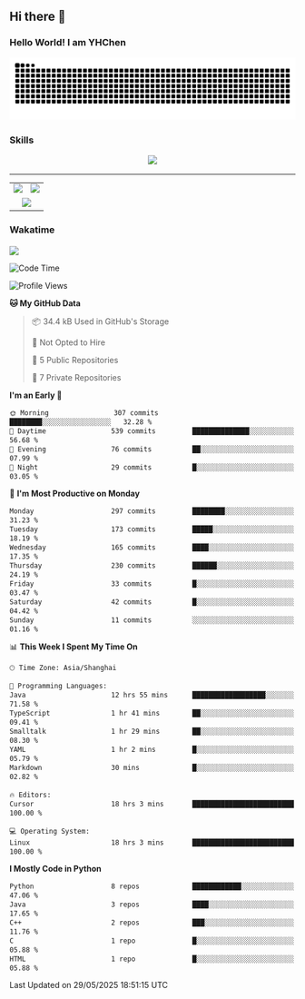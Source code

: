 
## Hi there 👋

<!--
**YHChen0511/YHChen0511** is a ✨ _special_ ✨ repository because its `README.md` (this file) appears on your GitHub profile.

Here are some ideas to get you started:

- 🔭 I’m currently working on ...
- 🌱 I’m currently learning ...
- 👯 I’m looking to collaborate on ...
- 🤔 I’m looking for help with ...
- 💬 Ask me about ...
- 📫 How to reach me: ...
- 😄 Pronouns: ...
- ⚡ Fun fact: ...
-->
### Hello World!  I am YHChen

![](https://raw.githubusercontent.com/YHChen0511/YHChen0511/refs/heads/output/github-contribution-grid-snake.svg)

### Skills

<p align="center">
  <a href="https://skillicons.dev">
    <img src="https://skillicons.dev/icons?i=python,cpp,java,c,pytorch,git,docker,latex,mysql,linux,vscode" />
  </a>
</p>

---
<div align="center">
  <table style="width:100%;">
    <tr>
      <!-- 第一个图片 -->
      <td align="center">
        <img height='200' src="https://github-readme-stats.vercel.app/api?username=YHChen0511&show_icons=true" />
      </td>
      <!-- 第二个图片 -->
      <td align="center">
        <img height='200' src="https://github-readme-stats.vercel.app/api/top-langs/?username=YHChen0511&layout=compact" />
      </td>
    </tr>
    <!-- 第三个图片 -->
    <tr>
      <td colspan="2" align="center">
        <img height="220" src="https://github-readme-activity-graph.vercel.app/graph?username=YHChen0511&theme=github-compact&hide_border=true&area=true" />
      </td>
    </tr>
  </table>
</div>

### Wakatime
<img align="center" src="https://github-readme-stats.vercel.app/api/wakatime?username=YHChen0511&theme=transparent&hide_border=true&layout=compact&langs_count=20&range=last_30_days" />

<!--START_SECTION:waka-->
![Code Time](http://img.shields.io/badge/Code%20Time-255%20hrs%2032%20mins-blue)

![Profile Views](http://img.shields.io/badge/Profile%20Views-15-blue)

**🐱 My GitHub Data** 

> 📦 34.4 kB Used in GitHub's Storage 
 > 
> 🚫 Not Opted to Hire
 > 
> 📜 5 Public Repositories 
 > 
> 🔑 7 Private Repositories 
 > 
**I'm an Early 🐤** 

```text
🌞 Morning                307 commits         ████████░░░░░░░░░░░░░░░░░   32.28 % 
🌆 Daytime                539 commits         ██████████████░░░░░░░░░░░   56.68 % 
🌃 Evening                76 commits          ██░░░░░░░░░░░░░░░░░░░░░░░   07.99 % 
🌙 Night                  29 commits          █░░░░░░░░░░░░░░░░░░░░░░░░   03.05 % 
```
📅 **I'm Most Productive on Monday** 

```text
Monday                   297 commits         ████████░░░░░░░░░░░░░░░░░   31.23 % 
Tuesday                  173 commits         █████░░░░░░░░░░░░░░░░░░░░   18.19 % 
Wednesday                165 commits         ████░░░░░░░░░░░░░░░░░░░░░   17.35 % 
Thursday                 230 commits         ██████░░░░░░░░░░░░░░░░░░░   24.19 % 
Friday                   33 commits          █░░░░░░░░░░░░░░░░░░░░░░░░   03.47 % 
Saturday                 42 commits          █░░░░░░░░░░░░░░░░░░░░░░░░   04.42 % 
Sunday                   11 commits          ░░░░░░░░░░░░░░░░░░░░░░░░░   01.16 % 
```


📊 **This Week I Spent My Time On** 

```text
🕑︎ Time Zone: Asia/Shanghai

💬 Programming Languages: 
Java                     12 hrs 55 mins      ██████████████████░░░░░░░   71.58 % 
TypeScript               1 hr 41 mins        ██░░░░░░░░░░░░░░░░░░░░░░░   09.41 % 
Smalltalk                1 hr 29 mins        ██░░░░░░░░░░░░░░░░░░░░░░░   08.30 % 
YAML                     1 hr 2 mins         █░░░░░░░░░░░░░░░░░░░░░░░░   05.79 % 
Markdown                 30 mins             █░░░░░░░░░░░░░░░░░░░░░░░░   02.82 % 

🔥 Editors: 
Cursor                   18 hrs 3 mins       █████████████████████████   100.00 % 

💻 Operating System: 
Linux                    18 hrs 3 mins       █████████████████████████   100.00 % 
```

**I Mostly Code in Python** 

```text
Python                   8 repos             ████████████░░░░░░░░░░░░░   47.06 % 
Java                     3 repos             ████░░░░░░░░░░░░░░░░░░░░░   17.65 % 
C++                      2 repos             ███░░░░░░░░░░░░░░░░░░░░░░   11.76 % 
C                        1 repo              █░░░░░░░░░░░░░░░░░░░░░░░░   05.88 % 
HTML                     1 repo              █░░░░░░░░░░░░░░░░░░░░░░░░   05.88 % 
```




 Last Updated on 29/05/2025 18:51:15 UTC
<!--END_SECTION:waka-->
